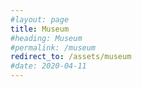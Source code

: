 ```yaml
---
#layout: page
title: Museum
#heading: Museum
#permalink: /museum
redirect_to: /assets/museum
#date: 2020-04-11
---
```

